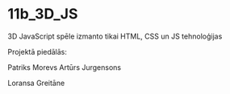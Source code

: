 # 11b_3D_JS
3D JavaScript spēle
izmanto tikai HTML, CSS un JS tehnoloģijas

Projektā piedālās:

Patriks Morevs
Artūrs Jurgensons






Loransa Greitāne